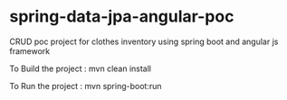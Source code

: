 # spring-data-jpa-angular-poc
CRUD poc project for clothes inventory using spring boot  and  angular js framework

To Build the project : mvn clean install

To Run the project : mvn spring-boot:run
